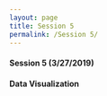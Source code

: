 ```yaml
---
layout: page
title: Session 5
permalink: /Session 5/
---
```


#### Session 5 (3/27/2019)
#### Data Visualization
